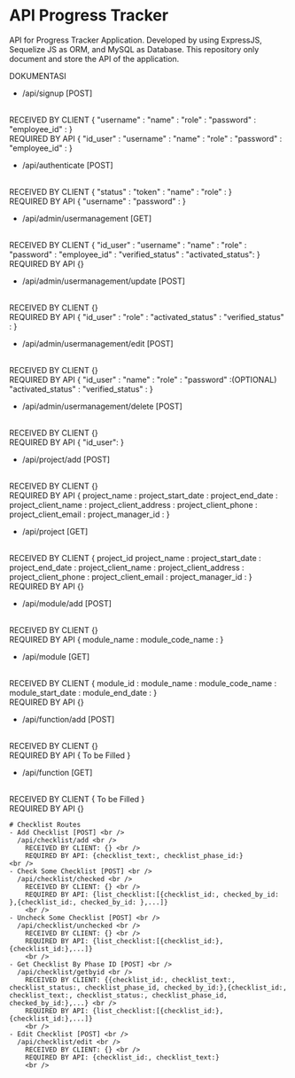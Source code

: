 API Progress Tracker
=================


API for Progress Tracker Application. Developed by using ExpressJS, Sequelize JS as ORM, and MySQL as Database. This repository only document and store the API of the application.



DOKUMENTASI

- /api/signup [POST]
<br />
	RECEIVED BY CLIENT
	{
	  "username"	:
	  "name"		:
	  "role"		:
	  "password"	:
	  "employee_id"	:
	}
	<br />
	REQUIRED BY API
	{
	  "id_user"		:
	  "username"	:
	  "name"		:
	  "role"		:
	  "password"	:
	  "employee_id"	:
	}

- /api/authenticate [POST]
<br />
	RECEIVED BY CLIENT
	{
	  "status"		:
	  "token"		:
	  "name"		:
	  "role"		:
	}
	<br />
	REQUIRED BY API
	{
	  "username"	:
	  "password"	:
	}

- /api/admin/usermanagement [GET]
<br />
	RECEIVED BY CLIENT
	{
	  "id_user"			:
	  "username"		:
	  "name"			:
	  "role"			:
	  "password"		:
	  "employee_id"		:
	  "verified_status"	:
	  "activated_status":
	}
	<br />
	REQUIRED BY API
	{}

- /api/admin/usermanagement/update [POST]
<br />
	RECEIVED BY CLIENT
	{}
	<br />
	REQUIRED BY API
	{
		"id_user"			:
		"role"				:
		"activated_status"	:
		"verified_status"	:
	}

- /api/admin/usermanagement/edit [POST]
<br />
	RECEIVED BY CLIENT
	{}
	<br />
	REQUIRED BY API
	{
		"id_user"			:
		"name"				:
		"role"				:
		"password"			:(OPTIONAL)
		"activated_status"	:
		"verified_status"	:
	}

- /api/admin/usermanagement/delete [POST]
<br />
	RECEIVED BY CLIENT
	{}
	<br />
	REQUIRED BY API
	{
		"id_user":
	}

- /api/project/add [POST]
<br />
	RECEIVED BY CLIENT
	{}
	<br />
	REQUIRED BY API
	{
		project_name 			: 
		project_start_date		: 
		project_end_date		: 
		project_client_name		: 
		project_client_address	: 
		project_client_phone	: 
		project_client_email	: 
		project_manager_id		:
	}

- /api/project [GET]
<br />
	RECEIVED BY CLIENT
	{
		project_id
		project_name 			: 
		project_start_date		: 
		project_end_date		: 
		project_client_name		: 
		project_client_address	: 
		project_client_phone	: 
		project_client_email	: 
		project_manager_id		:
	}
	<br />
	REQUIRED BY API
	{}

- /api/module/add [POST]
<br />
  RECEIVED BY CLIENT
  {}
	<br />
  REQUIRED BY API
  {
    module_name      		: 
    module_code_name   		:
  }

- /api/module [GET]
<br />
  RECEIVED BY CLIENT
  {
  	module_id				:
    module_name      		: 
    module_code_name   		:
    module_start_date		: 
    module_end_date    		:
  }
	<br />
  REQUIRED BY API
  {}

- /api/function/add [POST]
<br />
  RECEIVED BY CLIENT
  {}
	<br />
  REQUIRED BY API
  {
  	To be Filled
  }

- /api/function [GET]
<br />
  RECEIVED BY CLIENT
  {
    To be Filled
  }
	<br />
  REQUIRED BY API
  {}

	# Checklist Routes
	- Add Checklist [POST] <br />
	  /api/checklist/add <br />
		RECEIVED BY CLIENT: {} <br />
		REQUIRED BY API: {checklist_text:, checklist_phase_id:}
	<br />
	- Check Some Checklist [POST] <br />
	  /api/checklist/checked <br />
		RECEIVED BY CLIENT: {} <br />
		REQUIRED BY API: {list_checklist:[{checklist_id:, checked_by_id: },{checklist_id:, checked_by_id: },...]}
		<br />
	- Uncheck Some Checklist [POST] <br />
	  /api/checklist/unchecked <br />
		RECEIVED BY CLIENT: {} <br />
		REQUIRED BY API: {list_checklist:[{checklist_id:},{checklist_id:},...]}
		<br />
	- Get Checklist By Phase ID [POST] <br />
	  /api/checklist/getbyid <br />
		RECEIVED BY CLIENT: {{checklist_id:, checklist_text:, checklist_status:, checklist_phase_id, checked_by_id:},{checklist_id:, checklist_text:, checklist_status:, checklist_phase_id, checked_by_id:},...} <br />
		REQUIRED BY API: {list_checklist:[{checklist_id:},{checklist_id:},...]}
		<br />
	- Edit Checklist [POST] <br />
	  /api/checklist/edit <br />
		RECEIVED BY CLIENT: {} <br />
		REQUIRED BY API: {checklist_id:, checklist_text:}
		<br />
